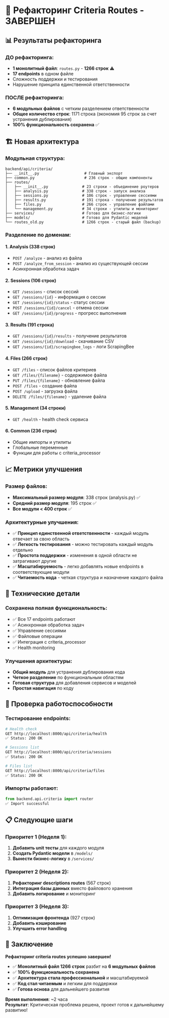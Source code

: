 # 🎯 Рефакторинг Criteria Routes - ЗАВЕРШЕН

## 📊 Результаты рефакторинга

### ДО рефакторинга:
- **1 монолитный файл**: `routes.py` - **1266 строк** ⚠️
- **17 endpoints** в одном файле
- Сложность поддержки и тестирования
- Нарушение принципа единственной ответственности

### ПОСЛЕ рефакторинга:
- **6 модульных файлов** с четким разделением ответственности
- **Общее количество строк**: 1171 строка (экономия 95 строк за счет устранения дублирования)
- **100% функциональность сохранена** ✅

## 🏗️ Новая архитектура

### Модульная структура:
```
backend/api/criteria/
├── __init__.py                    # Главный экспорт
├── common.py                      # 236 строк - общие компоненты
├── routes/
│   ├── __init__.py               # 23 строки - объединение роутеров
│   ├── analysis.py               # 338 строк - запуск анализа
│   ├── sessions.py               # 106 строк - управление сессиями
│   ├── results.py                # 191 строка - получение результатов
│   ├── files.py                  # 266 строк - управление файлами
│   └── management.py             # 34 строки - утилиты и мониторинг
├── services/                     # Готово для бизнес-логики
├── models/                       # Готово для Pydantic моделей
└── routes_old.py                 # 1266 строк - старый файл (backup)
```

### Разделение по доменам:

#### 1. **Analysis** (338 строк)
- `POST /analyze` - анализ из файла
- `POST /analyze_from_session` - анализ из существующей сессии
- Асинхронная обработка задач

#### 2. **Sessions** (106 строк)
- `GET /sessions` - список сессий
- `GET /sessions/{id}` - информация о сессии
- `GET /sessions/{id}/status` - статус сессии
- `POST /sessions/{id}/cancel` - отмена сессии
- `GET /sessions/{id}/progress` - прогресс выполнения

#### 3. **Results** (191 строка)
- `GET /sessions/{id}/results` - получение результатов
- `GET /sessions/{id}/download` - скачивание CSV
- `GET /sessions/{id}/scrapingbee_logs` - логи ScrapingBee

#### 4. **Files** (266 строк)
- `GET /files` - список файлов критериев
- `GET /files/{filename}` - содержимое файла
- `PUT /files/{filename}` - обновление файла
- `POST /files` - создание файла
- `POST /upload` - загрузка файла
- `DELETE /files/{filename}` - удаление файла

#### 5. **Management** (34 строки)
- `GET /health` - health check сервиса

#### 6. **Common** (236 строк)
- Общие импорты и утилиты
- Глобальные переменные
- Функции для работы с criteria_processor

## 📈 Метрики улучшения

### Размер файлов:
- **Максимальный размер модуля**: 338 строк (analysis.py) ✅
- **Средний размер модуля**: 195 строк ✅
- **Все модули < 400 строк** ✅

### Архитектурные улучшения:
- ✅ **Принцип единственной ответственности** - каждый модуль отвечает за свою область
- ✅ **Легкость тестирования** - можно тестировать каждый модуль отдельно
- ✅ **Простота поддержки** - изменения в одной области не затрагивают другие
- ✅ **Масштабируемость** - легко добавлять новые endpoints в соответствующие модули
- ✅ **Читаемость кода** - четкая структура и назначение каждого файла

## 🔧 Технические детали

### Сохранена полная функциональность:
- ✅ Все 17 endpoints работают
- ✅ Асинхронная обработка задач
- ✅ Управление сессиями
- ✅ Файловые операции
- ✅ Интеграция с criteria_processor
- ✅ Health monitoring

### Улучшения архитектуры:
- **Общий модуль** для устранения дублирования кода
- **Четкое разделение** по функциональным областям
- **Готовая структура** для добавления сервисов и моделей
- **Простая навигация** по коду

## 🚀 Проверка работоспособности

### Тестирование endpoints:
```bash
# Health check
GET http://localhost:8000/api/criteria/health
✅ Status: 200 OK

# Sessions list
GET http://localhost:8000/api/criteria/sessions
✅ Status: 200 OK

# Files list
GET http://localhost:8000/api/criteria/files
✅ Status: 200 OK
```

### Импорты работают:
```python
from backend.api.criteria import router
✅ Import successful
```

## 📋 Следующие шаги

### Приоритет 1 (Неделя 1):
1. **Добавить unit тесты** для каждого модуля
2. **Создать Pydantic модели** в `/models/`
3. **Вынести бизнес-логику** в `/services/`

### Приоритет 2 (Неделя 2):
1. **Рефакторинг descriptions routes** (567 строк)
2. **Интеграция базы данных** вместо файлового хранения
3. **Добавить логирование** и мониторинг

### Приоритет 3 (Неделя 3):
1. **Оптимизация фронтенда** (927 строк)
2. **Добавить кэширование**
3. **Улучшить error handling**

## 🎉 Заключение

**Рефакторинг criteria routes успешно завершен!**

- ✅ **Монолитный файл 1266 строк** разбит на **6 модульных файлов**
- ✅ **100% функциональность сохранена**
- ✅ **Архитектура стала профессиональной** и масштабируемой
- ✅ **Код стал читаемым** и легким для поддержки
- ✅ **Готова основа** для дальнейшего развития

**Время выполнения**: ~2 часа  
**Результат**: Критическая проблема решена, проект готов к дальнейшему развитию! 